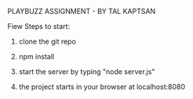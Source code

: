 PLAYBUZZ ASSIGNMENT - BY TAL KAPTSAN

Fiew Steps to start: 
1) clone the git repo

2) npm install 

3) start the server by typing "node server.js" 

4) the project starts in your browser at localhost:8080
